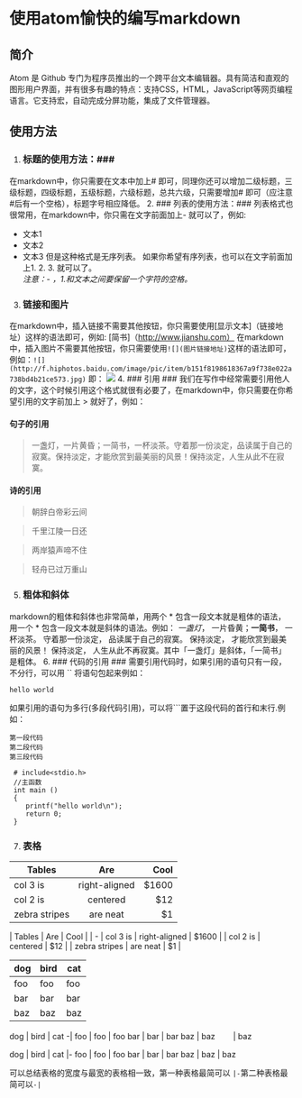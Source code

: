 # 使用atom愉快的编写markdown #

## 简介 ##

Atom 是 Github 专门为程序员推出的一个跨平台文本编辑器。具有简洁和直观的图形用户界面，并有很多有趣的特点：支持CSS，HTML，JavaScript等网页编程语言。它支持宏，自动完成分屏功能，集成了文件管理器。

## 使用方法 ##
1. ### 标题的使用方法：###
在markdown中，你只需要在文本中加上# 即可，同理你还可以增加二级标题，三级标题，四级标题，五级标题，六级标题，总共六级，只需要增加# 即可（应注意#后有一个空格），标题字号相应降低。
2. ### 列表的使用方法：###
列表格式也很常用，在markdown中，你只需在文字前面加上- 就可以了，例如:
 - 文本1
 - 文本2
 - 文本3
但是这种格式是无序列表。
如果你希望有序列表，也可以在文字前面加上1. 2. 3. 就可以了。         
*注意：- ，1.和文本之间要保留一个字符的空格。*
3. ### 链接和图片 ###
在markdown中，插入链接不需要其他按钮，你只需要使用[显示文本]（链接地址）这样的语法即可，例如:
[简书]（http://www.jianshu.com）
在markdown中，插入图片不需要其他按钮，你只需要使用`![](图片链接地址)`这样的语法即可，例如：`![](http://f.hiphotos.baidu.com/image/pic/item/b151f8198618367a9f738e022a738bd4b21ce573.jpg)`
即： ![](http://f.hiphotos.baidu.com/image/pic/item/b151f8198618367a9f738e022a738bd4b21ce573.jpg)
4. ### 引用 ###
我们在写作中经常需要引用他人的文字，这个时候引用这个格式就很有必要了，在markdown中，你只需要在你希望引用的文字前加上 > 就好了，例如：
 #### 句子的引用 ####
 >一盏灯，一片黄昏；一简书，一杯淡茶。守着那一份淡定，品读属于自己的寂寞。保持淡定，才能欣赏到最美丽的风景！保持淡定，人生从此不在寂寞。

 #### 诗的引用 ####
 >朝辞白帝彩云间

 >千里江陵一日还

 >两岸猿声啼不住

 >轻舟已过万重山

5. ### 粗体和斜体 ###
markdown的粗体和斜体也非常简单，用两个 * 包含一段文本就是粗体的语法，用一个 * 包含一段文本就是斜体的语法。例如：
*一盏灯*， 一片昏黄；**一简书**， 一杯淡茶。 守着那一份淡定， 品读属于自己的寂寞。 保持淡定， 才能欣赏到最美丽的风景！ 保持淡定， 人生从此不再寂寞。其中「一盏灯」是斜体，「一简书」是粗体。
6. ### 代码的引用 ###
需要引用代码时，如果引用的语句只有一段，不分行，可以用 `` 将语句包起来例如：

 ` hello world `

 如果引用的语句为多行(多段代码引用)，可以将```置于这段代码的首行和末行.例如：

 ```
 第一段代码
 第二段代码
 第三段代码
```
```
 # include<stdio.h>
 //主函数
 int main ()
 {
	printf("hello world\n");
	return 0;
 }
```
7. ### 表格 ###

| Tables        | Are           | Cool  |
| ------------- |:-------------:| -----:|
| col 3 is      | right-aligned | $1600 |
| col 2 is      | centered      |   $12 |
| zebra stripes | are neat      |    $1 |

| Tables        | Are      | Cool  |
| -
| col 3 is    | right-aligned | $1600 |
| col 2 is      | centered     |   $12 |
| zebra stripes | are neat   |    $1 |

dog | bird | cat
----|------|----
foo | foo  | foo
bar | bar  | bar
baz | baz  | baz

dog | bird | cat
-|
foo | foo | foo
bar | bar  | bar
baz | baz  　　| baz

dog | bird | cat
|-
foo | foo  | foo
bar | bar  | bar
baz | baz  | baz

可以总结表格的宽度与最宽的表格相一致，第一种表格最简可以 `|-`第二种表格最简可以`-|`
